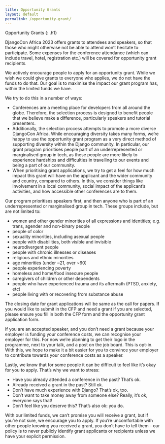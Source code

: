 ```yaml
---
title: Opportunity Grants
layout: default
permalink: /opportunity-grant/
---
```


Opportunity Grants
{: .h1}

DjangoCon Africa 2023 offers grants to attendees and speakers, so that those who might otherwise not be able to attend won’t hesitate to participate. Some expenses for the conference attendance (which can include travel, hotel, registration etc.) will be covered for opportunity grant recipients.

We actively encourage people to apply for an opportunity grant. While we wish we could give grants to everyone who applies, we do not have the funds to do that. Our goal is to maximise the impact our grant program has, within the limited funds we have.

We try to do this in a number of ways:

- Conferences are a meeting place for developers from all around the globe. Therefore, the selection process is designed to benefit people that we believe make a difference, particularly speakers and tutorial presenters.
- Additionally, the selection process attempts to promote a more diverse DjangoCon Africa. While encouraging diversity takes many forms, we’re happy to use the opportunity grant program as a very direct method of supporting diversity within the Django community. In particular, our grant program prioritises people part of an underrepresented or marginalised group in tech, as these people are more likely to experience hardships and difficulties in travelling to our events and being a part of our community.
- When prioritising grant applications, we try to get a feel for how much impact this grant will have on the applicant and the wider community and country, compared to others. In this, we consider things like involvement in a local community, social impact of the applicant’s activities, and how accessible other conferences are to them.

Our program prioritises speakers first, and then anyone who is part of an underrepresented or marginalised group in tech. These groups include, but are not limited to:

- women and other gender minorities of all expressions and identities; e.g. trans, agender and non-binary people
- people of color
- sexuality minorities, including asexual people
- people with disabilities, both visible and invisible
- neurodivergent people
- people with chronic illnesses or diseases
- religious and ethnic minorities
- age minorities (under ~21, over ~60)
- people experiencing poverty
- homeless and home/food insecure people
- caregivers of children or other dependents
- people who have experienced trauma and its aftermath (PTSD, anxiety, etc)
- people living with or recovering from substance abuse

The closing date for grant applications will be same as the call for papers. If you would like to submit in the CFP and need a grant if you are selected, please ensure you fill in both the CFP form and the opportunity grant application form.

If you are an accepted speaker, and you don’t need a grant because your employer is funding your conference costs, we can recognise your employer for this. For now we’re planning to get their logo in the programme, next to your talk, and a post on the job board. This is opt-in. With this, we hope to make it a bit easier for you to convince your employer to contribute towards your conference costs as a speaker.

Lastly, we know that for some people it can be difficult to feel like it’s okay for you to apply.
That’s why we want to stress:

- Have you already attended a conference in the past? That’s ok.
- Already received a grant in the past? Still ok.
- Don’t have much experience with Django? That’s ok, too.
- Don’t want to take money away from someone else? Really, it’s ok, everyone says that!
- Don’t feel like you deserve this? That’s also ok: you do.

With our limited funds, we can’t promise you will receive a grant, but if you’re not sure, we encourage you to apply. If you’re uncomfortable with other people knowing you received a grant, you don’t have to tell them - our policy is to never publicly identify grant applicants or recipients unless we have your explicit permission.
